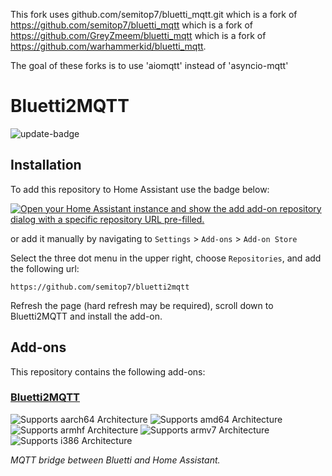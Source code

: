 This fork uses github.com/semitop7/bluetti_mqtt.git which is a fork of https://github.com/semitop7/bluetti_mqtt which is a fork of https://github.com/GreyZmeem/bluetti_mqtt which is a fork of https://github.com/warhammerkid/bluetti_mqtt.

The goal of these forks is to use 'aiomqtt' instead of 'asyncio-mqtt'

# Bluetti2MQTT

![update-badge](https://img.shields.io/github/last-commit/semitop7/bluetti2mqtt?label=Last%20Updated)

## Installation
To add this repository to Home Assistant use the badge below:

[![Open your Home Assistant instance and show the add add-on repository dialog with a specific repository URL pre-filled.](https://my.home-assistant.io/badges/supervisor_add_addon_repository.svg)](https://my.home-assistant.io/redirect/supervisor_add_addon_repository/?repository_url=https%3A%2F%2Fgithub.com%2Fsemitop7%2Fbluetti2mqtt)

or add it manually by navigating to `Settings` > `Add-ons` > `Add-on Store`

Select the three dot menu in the upper right, choose `Repositories`, and add the following url:
```
https://github.com/semitop7/bluetti2mqtt
```

Refresh the page (hard refresh may be required), scroll down to Bluetti2MQTT and install the add-on.

## Add-ons

This repository contains the following add-ons:

### [Bluetti2MQTT](./bluetti2mqtt)

![Supports aarch64 Architecture][aarch64-shield]
![Supports amd64 Architecture][amd64-shield]
![Supports armhf Architecture][armhf-shield]
![Supports armv7 Architecture][armv7-shield]
![Supports i386 Architecture][i386-shield]

[aarch64-shield]: https://img.shields.io/badge/aarch64-yes-green.svg
[amd64-shield]: https://img.shields.io/badge/amd64-yes-green.svg
[armhf-shield]: https://img.shields.io/badge/armhf-yes-green.svg
[armv7-shield]: https://img.shields.io/badge/armv7-yes-green.svg
[i386-shield]: https://img.shields.io/badge/i386-yes-green.svg

_MQTT bridge between Bluetti and Home Assistant._
